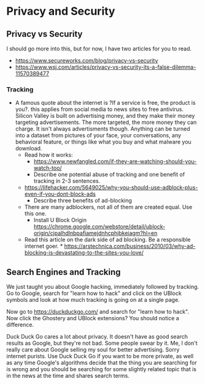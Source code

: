 # Privacy and Security
## Privacy vs Security

I should go more into this, but for now, I have two articles for you to read. 

* <https://www.secureworks.com/blog/privacy-vs-security>
* <https://www.wsj.com/articles/privacy-vs-security-its-a-false-dilemma-11570389477>


### Tracking
* A famous quote about the internet is ?If a service is free, the product is you?. this applies from social media to news sites to free antivirus. Silicon Valley is built on advertising money, and they make their money targeting advertisements. The more targeted, the more money they can charge. It isn't always advertisments though. Anything can be  turned into a dataset from pictures of your face, your conversations, any behavioral feature, or things like what you buy and what malware you download.
     * Read how it works:
        * <https://www.newfangled.com/if-they-are-watching-should-you-watch-too/>
        * Describe one potential abuse of tracking and one benefit of tracking in 2-3 sentences.
    * <https://lifehacker.com/5649025/why-you-should-use-adblock-plus-even-if-you-dont-block-ads>
        * Describe three benefits of ad-blocking
    * There are many adblockers, not all of them are created equal. Use this one.
        * Install U Block Origin <https://chrome.google.com/webstore/detail/ublock-origin/cjpalhdlnbpafiamejdnhcphjbkeiagm?hl=en>
    * Read this article on the dark side of ad blocking. Be a responsible internet goer.
          * <https://arstechnica.com/business/2010/03/why-ad-blocking-is-devastating-to-the-sites-you-love/>

       

## Search Engines and Tracking
We just taught you about Google hacking, immediately followed by tracking.
Go to Google, search for "learn how to hack" and click on the UBlock symbols and look at how much tracking is going on at a single page.

Now go to <https://duckduckgo.com/> and search for "learn how to hack". Now click the Ghostery and UBlock extensions? You should notice a difference.

Duck Duck Go cares a lot about privacy. It doesn't have as good search results as Google, but they're not bad. Some people swear by it. Me, I don't really care about Google selling my soul for better advertising. Sorry internet purists. Use Duck Duck Go if you want to be more private, as well as any time Google's algorithms decide that the thing you are searching for is wrong and you should be searching for some slightly related topic that is in the news at the time and shares search terms.